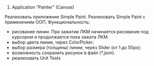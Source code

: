 1.  Application “Painter” (Canvas)

Реализовать приложение Simple Paint.
Реализовать Simple Paint с применением ООП.
Функциональность:
- рисование линии. При зажатии ЛКМ начинается рисование под курсором и
продолжается пока зажата ЛКМ.
- выбор цвета линии, через ColorPicker;
- выбор размера (толщины) линии, через Slider (от 1 до 50px);
- возможность сохранить рисунок в файл (*.json).
- реализовать Unit Tests
